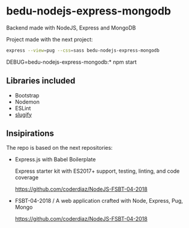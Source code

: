 # bedu-nodejs-express-mongodb

Backend made with NodeJS, Express and MongoDB

Project made with the next project:

````bash
express --view=pug --css=sass bedu-nodejs-express-mongodb
````

DEBUG=bedu-nodejs-express-mongodb:* npm start

## Libraries included

* Bootstrap
* Nodemon
* ESLint
* [slugify](https://www.npmjs.com/package/slugify)

## Insipirations

The repo is based on the next repositories:

* Express.js with Babel Boilerplate

  Express starter kit with ES2017+ support, testing, linting, and code coverage

  https://github.com/coderdiaz/NodeJS-FSBT-04-2018
* FSBT-04-2018 / A web application crafted with Node, Express, Pug, Mongo

  https://github.com/coderdiaz/NodeJS-FSBT-04-2018
